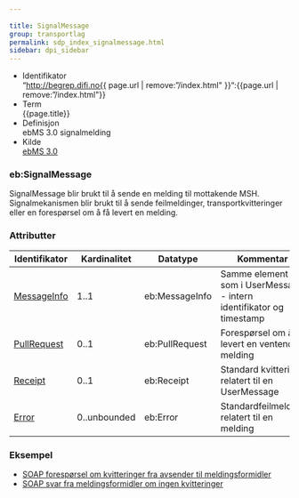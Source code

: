 ```yaml
---
 
title: SignalMessage  
group: transportlag
permalink: sdp_index_signalmessage.html
sidebar: dpi_sidebar
---
```


  - Identifikator  
    “http://begrep.difi.no{{ page.url | remove:”/index.html"
    }}“:{{page.url | remove:”/index.html"}}
  - Term  
    {{page.title}}
  - Definisjon  
    ebMS 3.0 signalmelding
  - Kilde  
    [ebMS 3.0](http://docs.oasis-open.org/ebxml-msg/ebms/v3.0/core/os/ebms_core-3.0-spec-os.html)

### eb:SignalMessage

SignalMessage blir brukt til å sende en melding til mottakende MSH.
Signalmekanismen blir brukt til å sende feilmeldinger,
transportkvitteringer eller en forespørsel om å få levert en melding.

### Attributter

| Identifikator | Kardinalitet | Datatype | Kommentar |
| --- | --- | --- | --- |
| [MessageInfo](../UserMessage/MessageInfo.md) | 1..1 | eb:MessageInfo | Samme element som i UserMessage - intern identifikator og timestamp |
| [PullRequest](PullRequest.md) | 0..1 | eb:PullRequest | Forespørsel om å få levert en ventende melding |
| [Receipt](Receipt.md) | 0..1 | eb:Receipt | Standard kvittering relatert til en UserMessage |
| [Error](Error.md) | 0..unbounded | eb:Error | Standardfeilmelding relatert til en melding |

### Eksempel

  - [SOAP forespørsel om kvitteringer fra avsender til
    meldingsformidler](../../eksempler/soap/5_request_forespoersel_om_forretningskvittering_fra_postavsender_til_meldingsformidler.xml)
  - [SOAP svar fra meldingsformidler om ingen
    kvitteringer](../../eksempler/soap/6_response_error_fra_meldingsformidler_til_postavsender.xml)
